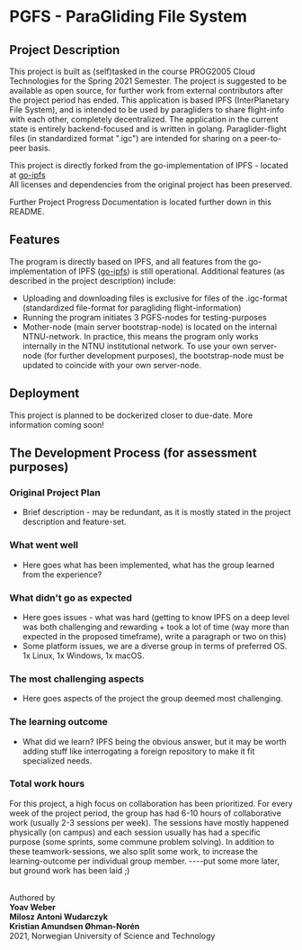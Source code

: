 # PGFS - ParaGliding File System
## Project Description
This project is built as (self)tasked in the course PROG2005 Cloud Technologies for the Spring 2021 Semester. The project is suggested to be available as open source, for further work from external contributors after the project period has ended.
This application is based IPFS (InterPlanetary File System), and is intended to be used by paragliders to share flight-info with each other, completely decentralized. The application in the current state is entirely backend-focused and is written in golang.
Paraglider-flight files (in standardized format ".igc") are intended for sharing on a peer-to-peer basis.

This project is directly forked from the go-implementation of IPFS - located at [go-ipfs](https://github.com/ipfs/go-ipfs)<br>
All licenses and dependencies from the original project has been preserved.

Further Project Progress Documentation is located further down in this README.

## Features
The program is directly based on IPFS, and all features from the go-implementation of IPFS ([go-ipfs](https://github.com/ipfs/go-ipfs)) is still operational. Additional features (as described in the project description) include:
* Uploading and downloading files is exclusive for files of the .igc-format (standardized file-format for paragliding flight-information)
* Running the program initiates 3 PGFS-nodes for testing-purposes
* Mother-node (main server bootstrap-node) is located on the internal NTNU-network. In practice, this means the program only works internally in the NTNU institutional network. To use your own server-node (for further development purposes), the bootstrap-node must be updated to coincide with your own server-node.

## Deployment
This project is planned to be dockerized closer to due-date. More information coming soon!

## The Development Process (for assessment purposes)
### Original Project Plan
* Brief description - may be redundant, as it is mostly stated in the project description and feature-set.
### What went well
* Here goes what has been implemented, what has the group learned from the experience?
### What didn't go as expected
* Here goes issues - what was hard (getting to know IPFS on a deep level was both challenging and rewarding + took a lot of time (way more than expected in the proposed timeframe), write a paragraph or two on this)
* Some platform issues, we are a diverse group in terms of preferred OS. 1x Linux, 1x Windows, 1x macOS.
### The most challenging aspects
* Here goes aspects of the project the group deemed most challenging.
### The learning outcome
* What did we learn? IPFS being the obvious answer, but it may be worth adding stuff like interrogating a foreign repository to make it fit specialized needs.
### Total work hours
For this project, a high focus on collaboration has been prioritized. For every week of the project period, the group has had 6-10 hours of collaborative work (usually 2-3 sessions per week). The sessions have mostly happened physically (on campus) and each session usually has had a specific purpose (some sprints, some commune problem solving). In addition to these teamwork-sessions, we also split some work, to increase the learning-outcome per individual group member. ----put some more later, but ground work has been laid ;)



<br>Authored by<br>
<b>Yoav Weber</b><br>
<b>Milosz Antoni Wudarczyk</b><br>
<b>Kristian Amundsen Øhman-Norén</b><br>
2021, Norwegian University of Science and Technology
